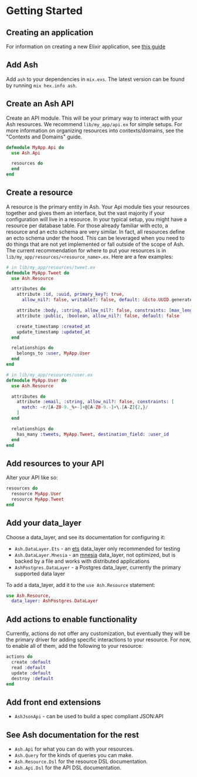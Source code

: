 # Getting Started

## Creating an application

For information on creating a new Elixir application, see [this guide](https://elixir-lang.org/getting-started/mix-otp/introduction-to-mix.html)

## Add Ash

Add `ash` to your dependencies in `mix.exs`. The latest version can be found by running `mix hex.info ash`.

## Create an Ash API

Create an API module. This will be your primary way to interact with your Ash resources. We recommend `lib/my_app/api.ex` for simple setups. For more information on organizing resources into contexts/domains, see the "Contexts and Domains" guide.

```elixir
defmodule MyApp.Api do
  use Ash.Api

  resources do
  end
end
```

## Create a resource

A resource is the primary entity in Ash. Your Api module ties your resources together and gives them an interface, but the vast majority if your configuration will live in a resource. In your typical setup, you might have a resource per database table. For those already familiar with ecto, a resource and an ecto schema are very similar. In fact, all resources define an ecto schema under the hood. This can be leveraged when you need to do things that are not yet implemented or fall outside of the scope of Ash. The current recommendation for where to put your resources is in `lib/my_app/resources/<resource_name>.ex`. Here are a few examples:

```elixir
# in lib/my_app/resources/tweet.ex
defmodule MyApp.Tweet do
  use Ash.Resource

  attributes do
    attribute :id, :uuid, primary_key?: true, 
      allow_nil?: false, writable?: false, default: &Ecto.UUID.generate/0

    attribute :body, :string, allow_nil?: false, constraints: [max_length: 255]
    attribute :public, :boolean, allow_nil?: false, default: false

    create_timestamp :created_at
    update_timestamp :updated_at
  end

  relationships do
    belongs_to :user, MyApp.User
  end
end

# in lib/my_app/resources/user.ex
defmodule MyApp.User do
  use Ash.Resource

  attributes do
    attribute :email, :string, allow_nil?: false, constraints: [
      match: ~r/[A-Z0-9._%+-]+@[A-Z0-9.-]+\.[A-Z]{2,}/
    ]
  end

  relationships do
    has_many :tweets, MyApp.Tweet, destination_field: :user_id
  end
end
```

## Add resources to your API

Alter your API like so:

```elixir
resources do
  resource MyApp.User
  resource MyApp.Tweet
end
```

## Add your data_layer

Choose a data_layer, and see its documentation for configuring it:

- `Ash.DataLayer.Ets` - an [ets](https://erlang.org/doc/man/ets.html) data_layer only recommended for testing
- `Ash.DataLayer.Mnesia` - an [mnesia](https://erlang.org/doc/man/mnesia.html) data_layer, not optimized, but is backed by a file and works with distributed applications
- `AshPostgres.DataLayer` - a Postgres data_layer, currently the primary supported data layer

To add a data_layer, add it to the `use Ash.Resource` statement:

```elixir
use Ash.Resource,
  data_layer: AshPostgres.DataLayer
```

## Add actions to enable functionality

Currently, actions do not offer any customization, but eventually they will be the primary driver for adding specific interactions to your resource. For now, to enable all of them, add the following to your resource:

```elixir
actions do
  create :default
  read :default
  update :default
  destroy :default
end
```

## Add front end extensions

- `AshJsonApi` - can be used to build a spec compliant JSON:API

## See Ash documentation for the rest

- `Ash.Api` for what you can do with your resources.
- `Ash.Query` for the kinds of queries you can make.
- `Ash.Resource.Dsl` for the resource DSL documentation.
- `Ash.Api.Dsl` for the API DSL documentation.
